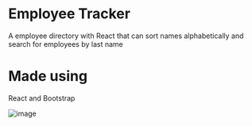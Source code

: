# Employee Tracker
 A employee directory with React that can sort names alphabetically and search for employees by last name

 # Made using 
 React and Bootstrap
 
 ![image](https://user-images.githubusercontent.com/67080837/99177662-bd833100-26c0-11eb-8453-a00e24d5561c.png)
